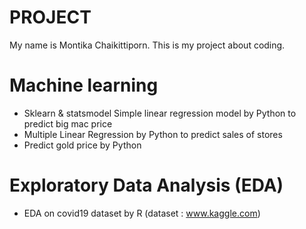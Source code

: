 # PROJECT
My name is Montika Chaikittiporn. This is my project about coding.
# Machine learning
  - Sklearn & statsmodel Simple linear regression model by Python to predict big mac price
  - Multiple Linear Regression by Python to predict sales of stores
  - Predict gold price by Python
# Exploratory Data Analysis (EDA)
- EDA on covid19 dataset by R (dataset : www.kaggle.com)
